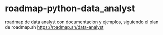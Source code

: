 # roadmap-python-data_analyst

roadmap de data analyst con documentacion y ejemplos, siguiendo el plan de roadmap.sh
https://roadmap.sh/data-analyst
